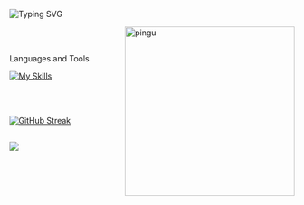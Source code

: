 ![Typing SVG](https://readme-typing-svg.herokuapp.com?font=ununtu&lines=Hi%2C+I'm+Maria+Eliza.+Dev+Front-end.)

<img src="https://github.com/user-attachments/assets/8b5fe0d1-7866-4c77-a4be-af06d06a895d" width="300px" align="right" alt="pingu" />

<br/>
<br/>

<p>Languages and Tools</p> 

[![My Skills](https://skillicons.dev/icons?i=react,html,css,javascript,tailwind,nodejs,git&perline=9)](https://skillicons.dev)

<br/>
<br/>

[![GitHub Streak](https://streak-stats.demolab.com?user=marialiparini&theme=transparent&hide_border=true&hide_longest_streak=false)](https://git.io/streak-stats)

##
![](https://komarev.com/ghpvc/?username=marialiparini&style=flat-square)

    
